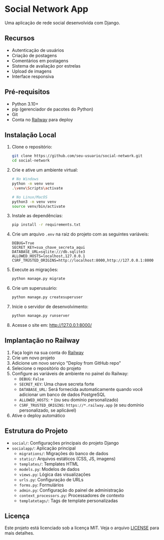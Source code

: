 # Social Network App

Uma aplicação de rede social desenvolvida com Django.

## Recursos

- Autenticação de usuários
- Criação de postagens
- Comentários em postagens
- Sistema de avaliação por estrelas
- Upload de imagens
- Interface responsiva

## Pré-requisitos

- Python 3.10+
- pip (gerenciador de pacotes do Python)
- Git
- Conta no [Railway](https://railway.app/) para deploy

## Instalação Local

1. Clone o repositório:
   ```bash
   git clone https://github.com/seu-usuario/social-network.git
   cd social-network
   ```

2. Crie e ative um ambiente virtual:
   ```bash
   # No Windows
   python -m venv venv
   .\venv\Scripts\activate
   
   # No Linux/MacOS
   python3 -m venv venv
   source venv/bin/activate
   ```

3. Instale as dependências:
   ```bash
   pip install -r requirements.txt
   ```

4. Crie um arquivo `.env` na raiz do projeto com as seguintes variáveis:
   ```
   DEBUG=True
   SECRET_KEY=sua_chave_secreta_aqui
   DATABASE_URL=sqlite:///db.sqlite3
   ALLOWED_HOSTS=localhost,127.0.0.1
   CSRF_TRUSTED_ORIGINS=http://localhost:8000,http://127.0.0.1:8000
   ```

5. Execute as migrações:
   ```bash
   python manage.py migrate
   ```

6. Crie um superusuário:
   ```bash
   python manage.py createsuperuser
   ```

7. Inicie o servidor de desenvolvimento:
   ```bash
   python manage.py runserver
   ```

8. Acesse o site em: http://127.0.0.1:8000/

## Implantação no Railway

1. Faça login na sua conta do [Railway](https://railway.app/)
2. Crie um novo projeto
3. Adicione um novo serviço "Deploy from GitHub repo"
4. Selecione o repositório do projeto
5. Configure as variáveis de ambiente no painel do Railway:
   - `DEBUG`: `False`
   - `SECRET_KEY`: Uma chave secreta forte
   - `DATABASE_URL`: Será fornecida automaticamente quando você adicionar um banco de dados PostgreSQL
   - `ALLOWED_HOSTS`: `*` (ou seu domínio personalizado)
   - `CSRF_TRUSTED_ORIGINS`: `https://*.railway.app` (e seu domínio personalizado, se aplicável)
6. Ative o deploy automático

## Estrutura do Projeto

- `social/`: Configurações principais do projeto Django
- `socialapp/`: Aplicação principal
  - `migrations/`: Migrações do banco de dados
  - `static/`: Arquivos estáticos (CSS, JS, imagens)
  - `templates/`: Templates HTML
  - `models.py`: Modelos de dados
  - `views.py`: Lógica das visualizações
  - `urls.py`: Configuração de URLs
  - `forms.py`: Formulários
  - `admin.py`: Configuração do painel de administração
  - `context_processors.py`: Processadores de contexto
  - `templatetags/`: Tags de template personalizadas

## Licença

Este projeto está licenciado sob a licença MIT. Veja o arquivo [LICENSE](LICENSE) para mais detalhes.
